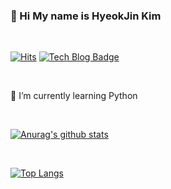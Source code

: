 ### 👋 Hi My name is HyeokJin Kim



</br>

[![Hits](https://hits.seeyoufarm.com/api/count/incr/badge.svg?url=https%3A%2F%2Fgithub.com%2FLandWhale2&count_bg=%2379C83D&title_bg=%23555555&icon=&icon_color=%23E7E7E7&title=hits&edge_flat=false)](https://hits.seeyoufarm.com)
[![Tech Blog Badge](http://img.shields.io/badge/-Tech%20blog-black?style=flat-square&logo=github&link=https://zzsza.github.io/)](https://landwhale2.github.io/)


</br>

🔭    I’m currently learning Python


</br>

[![Anurag's github stats](https://github-readme-stats.vercel.app/api?username=LandWhale2)](https://github.com/anuraghazra/github-readme-stats)



</br>

[![Top Langs](https://github-readme-stats.vercel.app/api/top-langs/?username=LandWhale2)](https://github.com/anuraghazra/github-readme-stats)
